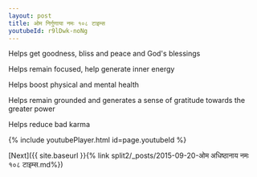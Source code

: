 ```yaml
---
layout: post
title: ओम निर्गुणाया नमः १०८ टाइम्स
youtubeId: r9lDwk-noNg
---
```

 
 
Helps get goodness, bliss and peace and God's blessings
 
Helps remain focused, help generate inner energy 
 
Helps boost physical and mental health 
 
Helps remain grounded and generates a sense of gratitude towards the greater power 
 
Helps reduce bad karma
 
 
 
 


{% include youtubePlayer.html id=page.youtubeId %}
 
[Next]({{ site.baseurl }}{% link  split2/_posts/2015-09-20-ओम अधिष्ठानाय नमः १०८ टाइम्स.md%})
 
